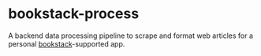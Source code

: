 # bookstack-process
A backend data processing pipeline to scrape and format web articles for a personal [bookstack](https://github.com/BookStackApp/BookStack)-supported app.
